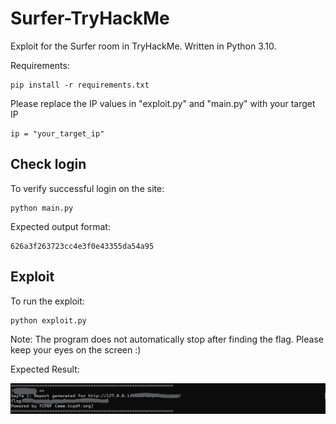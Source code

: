 # Surfer-TryHackMe
Exploit for the Surfer room in TryHackMe. Written in Python 3.10.

Requirements:
```
pip install -r requirements.txt
```
Please replace the IP values in "exploit.py" and "main.py" with your target IP
```
ip = "your_target_ip"
```
## Check login
To verify successful login on the site:

```
python main.py
```
Expected output format:

```
626a3f263723cc4e3f0e43355da54a95
```
## Exploit
To run the exploit:
```
python exploit.py
```

Note: The program does not automatically stop after finding the flag. Please keep your eyes on the screen :)

Expected Result:

![Image](/photo.png)

